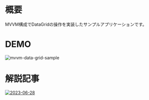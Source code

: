 # 概要

MVVM構成でDataGridの操作を実装したサンプルアプリケーションです。

# DEMO

![mvvm-data-grid-sample](https://github.com/shimanamisan/CsharpSample/assets/49751604/77545253-4ddc-4928-b707-7b2795107402)

# 解説記事

[![2023-06-28](https://github.com/shimanamisan/CsharpSample/assets/49751604/23062628-782c-4b72-97d8-4eef973276b1)](https://blog.hn-pgtech.com/2023-06-28/)